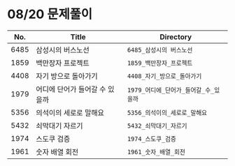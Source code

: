 # 08/20 문제풀이



| No.  | Title                          | Directory                             |
| ---- | ------------------------------ | ------------------------------------- |
| 6485 | 삼성시의 버스노선              | `6485_삼성시의 버스노선`              |
| 1859 | 백만장자 프로젝트              | `1859_백만장자_프로젝트`              |
| 4408 | 자기 방으로 돌아가기           | `4408_자기_방으로_돌아가기`           |
| 1979 | 어디에 단어가 들어갈 수 있을까 | `1979_어디에_단어가_들어갈_수_있을까` |
| 5356 | 의석이의 세로로 말해요         | `5356_의석이의_세로로_말해요`         |
| 5432 | 쇠막대기 자르기                | `5432_쇠막대기_자르기`                |
| 1974 | 스도쿠 검증                    | `1974_스도쿠_검증`                    |
| 1961 | 숫자 배열 회전                 | `1961_숫자_배열_회전`                 |

